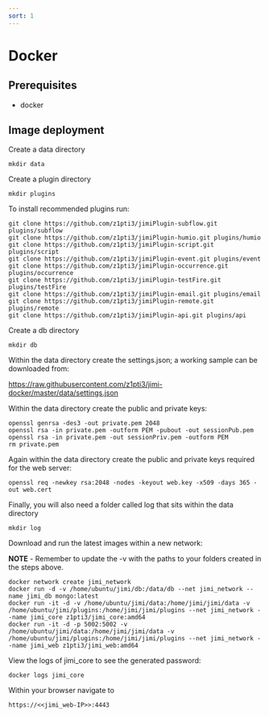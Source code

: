 ```yaml
---
sort: 1
---
```


# Docker

## Prerequisites
* docker

## Image deployment

Create a data directory

`mkdir data`

Create a plugin directory

`mkdir plugins`

To install recommended plugins run:
```
git clone https://github.com/z1pti3/jimiPlugin-subflow.git plugins/subflow
git clone https://github.com/z1pti3/jimiPlugin-humio.git plugins/humio
git clone https://github.com/z1pti3/jimiPlugin-script.git plugins/script
git clone https://github.com/z1pti3/jimiPlugin-event.git plugins/event
git clone https://github.com/z1pti3/jimiPlugin-occurrence.git plugins/occurrence
git clone https://github.com/z1pti3/jimiPlugin-testFire.git plugins/testFire
git clone https://github.com/z1pti3/jimiPlugin-email.git plugins/email
git clone https://github.com/z1pti3/jimiPlugin-remote.git plugins/remote
git clone https://github.com/z1pti3/jimiPlugin-api.git plugins/api
```

Create a db directory

`mkdir db`

Within the data directory create the settings.json; a working sample can be downloaded from:

https://raw.githubusercontent.com/z1pti3/jimi-docker/master/data/settings.json

Within the data directory create the public and private keys:
 ```
openssl genrsa -des3 -out private.pem 2048
openssl rsa -in private.pem -outform PEM -pubout -out sessionPub.pem
openssl rsa -in private.pem -out sessionPriv.pem -outform PEM
rm private.pem
```

Again within the data directory create the public and private keys required for the web server:

 ```
openssl req -newkey rsa:2048 -nodes -keyout web.key -x509 -days 365 -out web.cert
```

Finally, you will also need a folder called log that sits within the data directory

`mkdir log`

Download and run the latest images within a new network:

**NOTE** - Remember to update the -v with the paths to your folders created in the steps above.

```
docker network create jimi_network
docker run -d -v /home/ubuntu/jimi/db:/data/db --net jimi_network --name jimi_db mongo:latest
docker run -it -d -v /home/ubuntu/jimi/data:/home/jimi/jimi/data -v /home/ubuntu/jimi/plugins:/home/jimi/jimi/plugins --net jimi_network --name jimi_core z1pti3/jimi_core:amd64
docker run -it -d -p 5002:5002 -v /home/ubuntu/jimi/data:/home/jimi/jimi/data -v /home/ubuntu/jimi/plugins:/home/jimi/jimi/plugins --net jimi_network --name jimi_web z1pti3/jimi_web:amd64
```


View the logs of jimi_core to see the generated password:

`docker logs jimi_core`


Within your browser navigate to 

`https://<<jimi_web-IP>>:4443`
